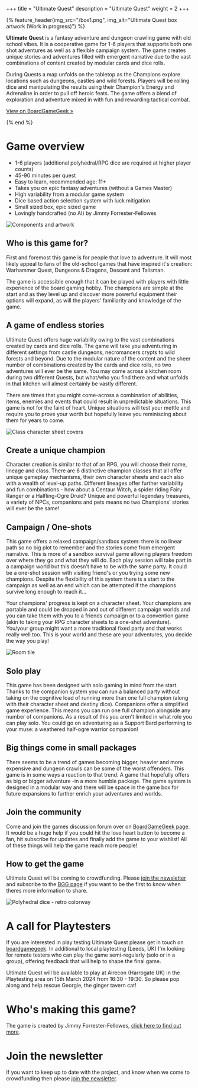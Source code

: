 +++
title = "Ultimate Quest"
description = "Ultimate Quest"
weight = 2
+++


{% feature_header(img_src="/box1.png", img_alt="Ultimate Quest box artwork (Work in progress)") %}

**Ultimate Quest** is a fantasy adventure and dungeon crawling game with old school vibes. It is a cooperative game for 1-6 players that supports both one shot adventures as well as a flexible campaign system. The game creates unique stories and adventures filled with emergent narrative due to the vast combinations of content created by modular cards and dice rolls.

During Quests a map unfolds on the tabletop as the Champions explore locations such as dungeons, castles and wild forests. Players will be rolling dice and manipulating the results using their Champion's Energy and Adrenaline in order to pull off heroic feats. The game offers a blend of exploration and adventure mixed in with fun and rewarding tactical combat.

[View on BoardGameGeek »](https://boardgamegeek.com/boardgame/413780/ultimate-quest)

{% end %}

# Game overview

- 1-6 players (additional polyhedral/RPG dice are required at higher player counts)
- 45-90 minutes per quest
- Easy to learn, recommended age: 11+
- Takes you on epic fantasy adventures (without a Games Master)
- High variability from a modular game system
- Dice based action selection system with luck mitigation
- Small sized box, epic sized game
- Lovingly handcrafted (no AI) by Jimmy Forrester-Fellowes

![Components and artwork](/components1.png)

## Who is this game for?

First and foremost this game is for people that love to adventure. It will most likely appeal to fans of the old-school games that have inspired it's creation: Warhammer Quest, Dungeons & Dragons, Descent and Talisman.

The game is accessible enough that it can be played with players with little experience of the board gaming hobby. The champions are simple at the start and as they level up and discover more powerful equipment their options will expand, as will the players' familiarity and knowledge of the game.

## A game of endless stories

Ultimate Quest offers huge variability owing to the vast combinations created by cards and dice rolls. The game will take you adventuring in different settings from castle dungeons, necromancers crypts to wild forests and beyond. Due to the modular nature of the content and the sheer number of combinations created by the cards and dice rolls, no two adventures will ever be the same. You may come across a kitchen room during two different Quests, but what/who you find there and what unfolds in that kitchen will almost certainly be vastly different.

There are times that you might come-across a combination of abilities, items, enemies and events that could result in unpredictable situations. This game is not for the faint of heart. Unique situations will test your mettle and require you to prove your worth but hopefully leave you reminiscing about them for years to come.

![Class character sheet covers](/classes1.png)

## Create a unique champion

Character creation is similar to that of an RPG, you will choose their name, lineage and class. There are 6 distinctive champion classes that all offer unique gameplay mechanisms, their own character sheets and each also with a wealth of level-up paths. Different lineages offer further variability and fun combinations - how about a Centaur Witch, a spider riding Fairy Ranger or a Halfling-Ogre Druid? Unique and powerful legendary treasures, a variety of NPCs, companions and pets means no two Champions' stories will ever be the same!

## Campaign / One-shots

This game offers a relaxed campaign/sandbox system: there is no linear path so no big plot to remember and the stories come from emergent narrative. This is more of a sandbox survival game allowing players freedom over where they go and what they will do. Each play session will take part in a campaign world but this doesn't have to be with the same party. It could be a one-shot session with visiting friend's or you trying some new champions. Despite the flexibility of this system there is a start to the campaign as well as an end which can be attempted if the champions survive long enough to reach it...

Your champions' progress is kept on a character sheet. Your champions are portable and could be dropped in and out of different campaign worlds and you can take them with you to a friends campaign or to a convention game (akin to taking your RPG character sheets to a one-shot adventure). You/your group might want a more traditional fixed party and that works really well too. This is your world and these are your adventures, you decide the way you play!

![Room tile](/rooms1.png)

## Solo play

This game has been designed with solo gaming in mind from the start. Thanks to the companion system you can run a balanced party without taking on the cognitive load of running more than one full champion (along with their character sheet and destiny dice). Companions offer a simplified game experience. This means you can run one full champion alongside any number of companions. As a result of this you aren't limited in what role you can play solo. You could go on adventuring as a Support Bard performing to your muse: a weathered half-ogre warrior companion!

## Big things come in small packages

There seems to be a trend of games becoming bigger, heavier and more expensive and dungeon crawls can be some of the worst offenders. This game is in some ways a reaction to that trend. A game that hopefully offers as big or bigger adventure -in a more humble package. The game system is designed in a modular way and there will be space in the game box for future expansions to further enrich your adventures and worlds.

## Join the community

Come and join the games discussion forum over on [BoardGameGeek page](https://boardgamegeek.com/boardgame/413780/ultimate-quest). It would be a huge help if you could hit the love heart button to become a fan, hit subscribe for updates and finally add the game to your wishlist! All of these things will help the game reach more people!

## How to get the game

Ultimate Quest will be coming to crowdfunding. Please [join the newsletter](<https://mailchi.mp/68c9bda28534/faehound-games-newsletter>) and subscribe to the [BGG page](https://boardgamegeek.com/boardgame/413780/ultimate-quest) if you want to be the first to know when theres more information to share.

![Polyhedral dice - retro colorway](/dice1.png)

# A call for Playtesters

If you are interested in play testing Ultimate Quest please get in touch on [boardgamegeek](https://boardgamegeek.com/user/jimmyff). In additional to local playtesting (Leeds, UK) I'm looking for remote testers who can play the game semi-regularly (solo or in a group), offering feedback that will help to shape the final game.

Ultimate Quest will be available to play at Airecon (Harrogate UK) in the Playtesting area on 15th March 2024 from 16:30 - 19:30. So please pop along and help rescue Georgie, the ginger tavern cat!

# Who's making this game?

The game is created by Jimmy Forrester-Fellowes, [click here to find out more](/#about-faehound-games).

# Join the newsletter

If you want to keep up to date with the project, and know when we come to crowdfunding then please [join the newsletter](<https://mailchi.mp/68c9bda28534/faehound-games-newsletter>).
